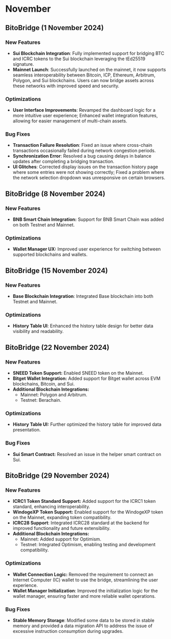 # November

## BitoBridge  (1 November 2024)

### New Features

* **Sui Blockchain Integration**: Fully implemented support for bridging BTC and ICRC tokens to the Sui blockchain leveraging the tEd25519 signature.
* **Mainnet Launch**: Successfully launched on the mainnet, it now supports seamless interoperability between Bitcoin, ICP, Ethereum, Arbitrum, Polygon, and Sui blockchains. Users can now bridge assets across these networks with improved speed and security.

### Optimizations

* **User Interface Improvements**: Revamped the dashboard logic for a more intuitive user experience; Enhanced wallet integration features, allowing for easier management of multi-chain assets.

### Bug Fixes

* **Transaction Failure Resolution**: Fixed an issue where cross-chain transactions occasionally failed during network congestion periods.
* **Synchronization Error**: Resolved a bug causing delays in balance updates after completing a bridging transaction.
* **UI Glitches**: Corrected display issues on the transaction history page where some entries were not showing correctly; Fixed a problem where the network selection dropdown was unresponsive on certain browsers.

## BitoBridge  (8 November 2024)

### New Features

* **BNB Smart Chain Integration:** Support for BNB Smart Chain was added on both Testnet and Mainnet.

### Optimizations

* **Wallet Manager UX:** Improved user experience for switching between supported blockchains and wallets.

## BitoBridge  (15 November 2024)

### New Features

* **Base Blockchain Integration**: Integrated Base blockchain into both Testnet and Mainnet.

### Optimizations

* **History Table UI**: Enhanced the history table design for better data visibility and readability.

## BitoBridge  (22 November 2024)

### New Features

* **SNEED Token Support:** Enabled SNEED token on the Mainnet.
* **Bitget Wallet Integration:** Added support for Bitget wallet across EVM blockchains, Bitcoin, and Sui.
* **Additional Blockchain Integrations:**
  * Mainnet: Polygon and Arbitrum.
  * Testnet: Berachain.

### Optimizations

* **History Table UI:** Further optimized the history table for improved data presentation.&#x20;

### Bug Fixes

* **Sui Smart Contract:** Resolved an issue in the helper smart contract on Sui.

## BitoBridge  (29 November 2024)

### New Features

* **ICRC1 Token Standard Support:** Added support for the ICRC1 token standard, enhancing interoperability.
* **WindogeXP Token Support:** Enabled support for the WindogeXP token on the Mainnet, expanding token compatibility.
* **ICRC28 Support**: Integrated ICRC28 standard at the backend for improved functionality and future extensibility.
* **Additional Blockchain Integrations:**
  * Mainnet: Added support for Optimism.
  * Testnet: Integrated Optimism, enabling testing and development compatibility.

### Optimizations

* **Wallet Connection Logic:** Removed the requirement to connect an Internet Computer (IC) wallet to use the bridge, streamlining the user experience.
* **Wallet Manager Initialization**: Improved the initialization logic for the wallet manager, ensuring faster and more reliable wallet operations.

### Bug Fixes

* **Stable Memory Storage**: Modified some data to be stored in stable memory and provided a data migration API to address the issue of excessive instruction consumption during upgrades.
